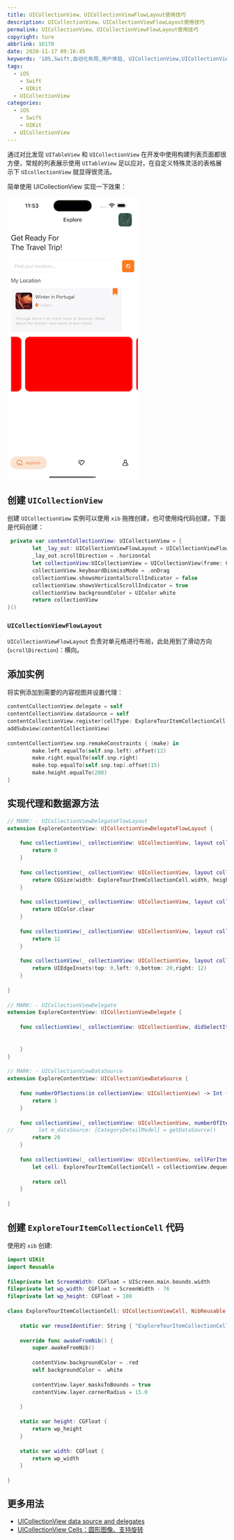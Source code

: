 ```yaml
---
title: UICollectionView、UICollectionViewFlowLayout使用技巧
description: UICollectionView、UICollectionViewFlowLayout使用技巧
permalink: UICollectionView、UICollectionViewFlowLayout使用技巧
copyright: ture
abbrlink: 16170
date: 2020-11-17 09:16:45
keywords: 'iOS,Swift,自动化布局,用户体验, UICollectionView,UICollectionViewCell,自适应'
tags:
  - iOS
	- Swift
	- UIKit
  - UICollectionView
categories:
  - iOS
	- Swift
	- UIKit
  - UICollectionView
---
```


通过对比发现 `UITableView` 和 `UICollectionView` 在开发中使用构建列表页面都很方便，常规的列表展示使用 `UITableView` 足以应对，在自定义特殊灵活的表格展示下 `UIcollectionView` 就显得很灵活。

<!--more-->

简单使用 UICollectionView 实现一下效果：

<img src="https://raw.githubusercontent.com/Bogon/blog_images/main/UIColleciton/collection_demo.gif" width = "300" height = "650" alt="图片名称" align=center />


## 创建 `UICollectionView` 
创建 `UICollectionView` 实例可以使用 `xib`  拖拽创建，也可使用纯代码创建，下面是代码创建：
```Swift
 private var contentCollectionView: UICollectionView = {
		let _lay_out: UICollectionViewFlowLayout = UICollectionViewFlowLayout()
		_lay_out.scrollDirection = .horizontal
		let collectionView:UICollectionView = UICollectionView(frame: CGRect.zero, collectionViewLayout: _lay_out)
		collectionView.keyboardDismissMode = .onDrag
		collectionView.showsHorizontalScrollIndicator = false
		collectionView.showsVerticalScrollIndicator = true
		collectionView.backgroundColor = UIColor.white
		return collectionView
}()
```

### `UICollectionViewFlowLayout`
`UICollectionViewFlowLayout` 负责对单元格进行布局，此处用到了滑动方向(`scrollDirection`)：横向。

## 添加实例
将实例添加到需要的内容视图并设置代理：
```Swift
contentCollectionView.delegate = self
contentCollectionView.dataSource = self
contentCollectionView.register(cellType: ExploreTourItemCollectionCell.self)
addSubview(contentCollectionView)

contentCollectionView.snp.remakeConstraints { (make) in
		make.left.equalTo(self.snp.left).offset(12)
		make.right.equalTo(self.snp.right)
		make.top.equalTo(self.snp.top).offset(15)
		make.height.equalTo(200)
}
```

## 实现代理和数据源方法
```Swift
// MARK: - UICollectionViewDelegateFlowLayout
extension ExploreContentView: UICollectionViewDelegateFlowLayout {
    
    func collectionView(_ collectionView: UICollectionView, layout collectionViewLayout: UICollectionViewLayout, minimumInteritemSpacingForSectionAt section: Int) -> CGFloat {
        return 0
    }
    
    func collectionView(_ collectionView: UICollectionView, layout collectionViewLayout: UICollectionViewLayout, sizeForItemAt indexPath: IndexPath) -> CGSize {
        return CGSize(width: ExploreTourItemCollectionCell.width, height: ExploreTourItemCollectionCell.height)
    }
    
    func collectionView(_ collectionView: UICollectionView, layout collectionViewLayout: UICollectionViewLayout, backgroundColorForSectionAt section: Int) -> UIColor {
        return UIColor.clear
    }
    
    func collectionView(_ collectionView: UICollectionView, layout collectionViewLayout: UICollectionViewLayout, minimumLineSpacingForSectionAt section: Int) -> CGFloat {
        return 12
    }
    
    func collectionView(_ collectionView: UICollectionView, layout collectionViewLayout: UICollectionViewLayout, insetForSectionAt section: Int) -> UIEdgeInsets {
        return UIEdgeInsets(top: 0,left: 0,bottom: 20,right: 12)
    }
    
}

// MARK: - UICollectionViewDelegate
extension ExploreContentView: UICollectionViewDelegate {

    func collectionView(_ collectionView: UICollectionView, didSelectItemAt indexPath: IndexPath) {
        
        
    }
}

// MARK: - UICollectionViewDataSource
extension ExploreContentView: UICollectionViewDataSource {
    
    func numberOfSections(in collectionView: UICollectionView) -> Int {
        return 1
    }
    
    func collectionView(_ collectionView: UICollectionView, numberOfItemsInSection section: Int) -> Int {
//        let m_dataSource: [CategoryDetailModel] = getDataSource()
        return 20
    }
    
    func collectionView(_ collectionView: UICollectionView, cellForItemAt indexPath: IndexPath) -> UICollectionViewCell {
        let cell: ExploreTourItemCollectionCell = collectionView.dequeueReusableCell(for: indexPath)
        
        return cell
    }

}
```

## 创建 `ExploreTourItemCollectionCell` 代码

使用的 `xib` 创建:
```Swift
import UIKit
import Reusable

fileprivate let ScreenWidth: CGFloat = UIScreen.main.bounds.width
fileprivate let wp_width: CGFloat = ScreenWidth - 76
fileprivate let wp_height: CGFloat = 180

class ExploreTourItemCollectionCell: UICollectionViewCell, NibReusable {

    static var reuseIdentifier: String { "ExploreTourItemCollectionCell" }
    
    override func awakeFromNib() {
        super.awakeFromNib()
        
        contentView.backgroundColor = .red
        self.backgroundColor = .white
        
        contentView.layer.masksToBounds = true
        contentView.layer.cornerRadius = 15.0
  
    }
    
    static var height: CGFloat {
        return wp_height
    }
    
    static var width: CGFloat {
        return wp_width
    }

}
```

## 更多用法

+ [UICollectionView data source and delegates](https://xuebaonline.com/UICollectionView%20data%20source%20and%20delegates/)
+ [UICollectionView Cells：圆形图像、支持旋转](https://xuebaonline.com/UICollectionView%20Cells%EF%BC%9A%E5%9C%86%E5%BD%A2%E5%9B%BE%E5%83%8F%E3%80%81%E6%94%AF%E6%8C%81%E6%97%8B%E8%BD%AC/)
